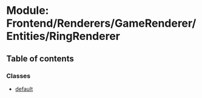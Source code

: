 # Module: Frontend/Renderers/GameRenderer/Entities/RingRenderer

## Table of contents

### Classes

- [default](../classes/frontend_renderers_gamerenderer_entities_ringrenderer.default.md)
